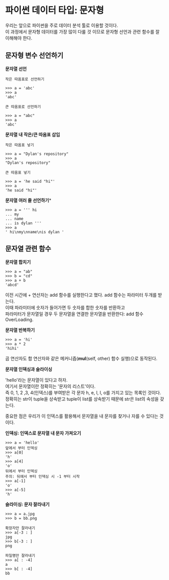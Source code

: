 파이썬 데이터 타입: 문자형
=========================

  우리는 앞으로 파이썬을 주로 데이터 분석 툴로 이용할 것이다.  
이 과정에서 문자형 데이터를 가장 많이 다룰 것 이므로 문자형 선언과 관련 함수를 잘 이해해야 한다. 

문자형 변수 선언하기
-------------------

**문자열 선언**

```
작은 따옴표로 선언하기

>>> a = 'abc'
>>> a
'abc'

큰 따옴표로 선언하기

>>> a = "abc"
>>> a 
'abc'
```

**문자열 내 작은/큰 따옴표 삽입**
```
작은 따옴표 넣기

>>> a = "Dylan's repository"
>>> a
"Dylan's repository"

큰 따옴표 넣기

>>> a = 'he said "hi"'
>>> a
'he said "hi"'
```

**문자열 여러 줄 선언하기***

```
>>> a = ''' hi
... my 
... name
... is dylan '''
>>> a
' hi\nmy\nname\nis dylan '
```

문자열 관련 함수
---------------

**문자열 합치기**

```
>>> a = "ab"
>>> b = "cd"
>>> a + b
'abcd'
```

이전 시간에 + 연산자는 add 함수를 실행한다고 했다. add 함수는 파라미터 두개를 받는다.  
이때 파라미터에 숫자가 들어가면 두 숫자를 합한 숫자를 반환하고  
파라미터가 문자열일 경우 두 문자열을 연결한 문자열을 반환한다: add 함수 OverLoading.  

**문자열 반복하기**

```
>>> a = 'hi'
>>> a * 2
'hihi'
```
곱 연산자도 합 연산자와 같은 메커니즘(__mul__(self, other) 함수 실행)으로 동작된다.

**문자열 인덱싱과 슬라이싱**

'hello'라는 문자열이 있다고 하자.  
여기서 문자열이란 정확히는 '문자의 리스트'이다.  
즉 0, 1, 2 ,3, 4(인덱스)를 부여받은 각 문자 h, e, l, l, o를 가지고 있는 목록인 것이다.  
정확히는 str이 tuple을 상속받고 tuple이 list를 상속받기 때문에 str은 list의 속성을 갖는다.  

중요한 점은 우리가 이 인덱스를 활용해서 문자열을 내 문자를 찾거나 자를 수 있다는 것이다.

**인덱싱: 인덱스로 문자열 내 문자 가져오기**

```
>>> a = 'hello'
앞에서 부터 인덱싱
>>> a[0]
'h'
>>> a[4]
'o'
뒤에서 부터 인덱싱
주의: 뒤에서 부터 인덱싱 시 -1 부터 시작
>>> a[-1]
'o'
>>> a[-5]
'h'
```
**슬라이싱: 문자 잘라내기**
```
>>> a = a.jpg
>>> b = bb.png

확장자만 잘라내기
>>> a[-3 : ]
jpg              
>>> b[-3 : ]
png

파일명만 잘라내기
>>> a[ : -4]
a
>>> b[ : -4]
bb
```
